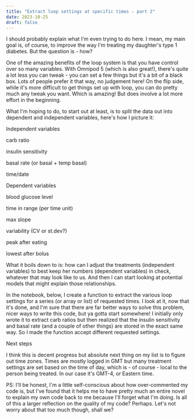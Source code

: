 ```yaml
---
title: "Extract loop settings at specific times - part 2"
date: 2023-10-25
draft: false
---
```


I should probably explain what I'm even trying to do here. I mean, my main goal is, of course, to improve the way I'm treating my daughter's type 1 diabetes. But the question is - how?

One of the amazing benefits of the loop system is that you have control over so many variables. With Omnipod 5 (which is also great!), there's quite a lot less you can tweak - you can set a few things but it's a bit of a black box. Lots of people prefer it that way, no judgement here! On the flip side, while it's more difficult to get things set up with loop, you can do pretty much any tweak you want. Which is amazing! But does involve a lot more effort in the beginning. 

What I'm hoping to do, to start out at least, is to split the data out into dependent and independent variables, here's how I picture it:

Independent variables

carb ratio

insulin sensitivity

basal rate (or basal + temp basal)

time/date

Dependent variables

blood glucose level 

time in range (per time unit)

max slope

variability (CV or st.dev?)

peak after eating

lowest after bolus

What it boils down to is: how can I adjust the treatments (independent variables) to best keep her numbers (dependent variables) in check, whatever that may look like to us. And then I can start looking at potential models that might explain those relationships. 

In the notebook, below, I create a function to extract the various loop settings for a series (or array or list) of requested times. I look at it, now that it's done, and I'm sure that there are far better ways to solve this problem, nicer ways to write this code, but ya gotta start somewhere! I initially only wrote it to extract carb ratios but then realized that the insulin sensitivity and basal rate (and a couple of other things) are stored in the exact same way. So I made the function accept different requested settings. 

Next steps

I think this is decent progress but absolute next thing on my list is to figure out time zones. Times are mostly logged in GMT but many treatment settings are set based on the time of day, which is - of course - local to the person being treated. In our case it's GMT-4, or Eastern time. 

PS: I'll be honest, I'm a little self-conscious about how over-commented my code is, but I've found that it helps me to have pretty much an entire novel to explain my own code back to me because I'll forget what I'm doing. Is all of this a larger reflection on the quality of my code? Perhaps. Let's not worry about that too much though, shall we?

<!-- Placeholder for images -->
